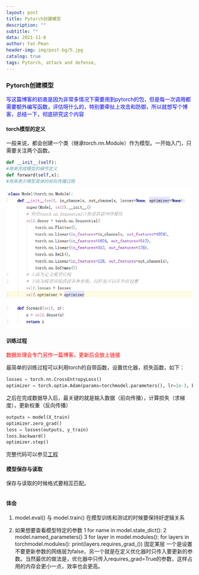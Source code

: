 ```yaml
---
layout: post
title: Pytorch创建模型
description: ""
subtitle: ""
data: 2021-11-8
author: Fat-Pman 
header-img: img/post-bg/5.jpg
catalog: true
tags: Pytorch, attack and defense,
---
```


### Pytorch创建模型

<font color=blue>写这篇博客的初衷是因为非常多情况下需要用到pytorch的包，但是每一次调用都需要额外编写函数，评估呀什么的，特别要牵扯上攻击和防御，所以就想写个博客，总结一下，彻底研究这个内容</font>

#### torch模型的定义

一般来说，都会创建一个类（继承torch.nn.Module）作为模型。一开始入门，只需要关注两个函数。
```python
def __init__(self):
#用来完成模型的细节定义
def forward(self,x):
#用来表示模型具体的前向传播过程
```
![model](./img/20211109/1.png)

#### 训练过程

<font color='red'>数据处理会专门另作一篇博客，更新后会放上链接</font>

最简单的训练过程可以利用torch的自带函数，设置优化器，损失函数，如下：

```python 
losses = torch.nn.CrossEntropyLoss()
optimizer = torch.optim.Adam(params=torchmodel.parameters(), lr=1e-3, betas=(0.9, 0.999), eps=1e-8,weight_decay=0, amsgrad=False)
```

之后在完成数据导入后，最关键的就是输入数据（前向传播），计算损失（求梯度），更新权重（反向传播）

```python 
outputs = model(X_train)
optimizer.zero_grad()
loss = losses(outputs, y_train)
loss.backward()
optimizer.step()
```

完整代码可以参见[工程](https://github.com/00zwp/Project211108)

#### 模型保存与读取

保存与读取的时候格式要相互匹配。

```python

```


#### 体会

1. model.eval() 与 model.train()  在模型训练和测试的时候要保持好逻辑关系

2. 如果想要查看模型特定的参数 1 for name in model.state_dict(): 2 model.named_parameters() 3 for layer in model.modules():
    for layers in torchmodel.modules():
    print(layers.requires_grad_()) 固定某层
    一个是设置不要更新参数的网络层为false，另一个就是在定义优化器时只传入要更新的参数。当然最优的做法是，优化器中只传入requires_grad=True的参数，这样占用的内存会更小一点，效率也会更高。

